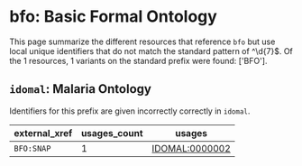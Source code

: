 # bfo: Basic Formal Ontology

This page summarize the different resources that reference `bfo`
but use local unique identifiers that do not match the standard pattern of
^\d{7}$. Of the 1 resources,
1 variants on the standard prefix were found: ['BFO'].

## `idomal`: Malaria Ontology

Identifiers for this prefix are given incorrectly correctly in `idomal`.

| external_xref   |   usages_count | usages                                                  |
|-----------------|----------------|---------------------------------------------------------|
| `BFO:SNAP`      |              1 | [IDOMAL:0000002](https://bioregistry.io/IDOMAL:0000002) |

